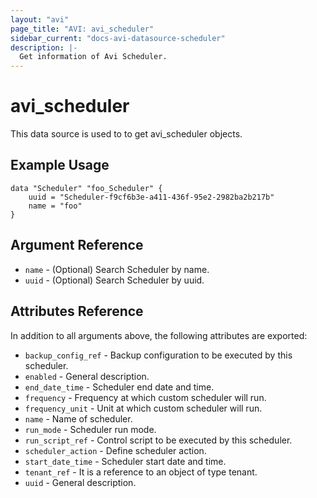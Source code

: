 ```yaml
---
layout: "avi"
page_title: "AVI: avi_scheduler"
sidebar_current: "docs-avi-datasource-scheduler"
description: |-
  Get information of Avi Scheduler.
---
```


# avi_scheduler

This data source is used to to get avi_scheduler objects.

## Example Usage

```hcl
data "Scheduler" "foo_Scheduler" {
    uuid = "Scheduler-f9cf6b3e-a411-436f-95e2-2982ba2b217b"
    name = "foo"
}
```

## Argument Reference

* `name` - (Optional) Search Scheduler by name.
* `uuid` - (Optional) Search Scheduler by uuid.

## Attributes Reference

In addition to all arguments above, the following attributes are exported:

* `backup_config_ref` - Backup configuration to be executed by this scheduler.
* `enabled` - General description.
* `end_date_time` - Scheduler end date and time.
* `frequency` - Frequency at which custom scheduler will run.
* `frequency_unit` - Unit at which custom scheduler will run.
* `name` - Name of scheduler.
* `run_mode` - Scheduler run mode.
* `run_script_ref` - Control script to be executed by this scheduler.
* `scheduler_action` - Define scheduler action.
* `start_date_time` - Scheduler start date and time.
* `tenant_ref` - It is a reference to an object of type tenant.
* `uuid` - General description.

